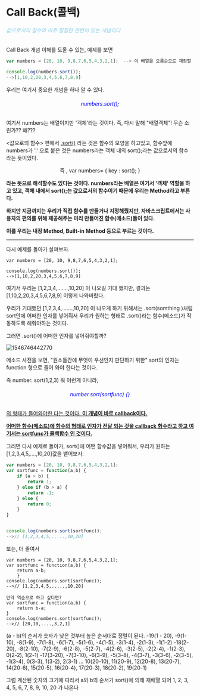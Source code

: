 # Call Back(콜백)

<h6 style="color : skyblue">값으로서의 함수와 아주 밀접한 관련이 있는 개념이다. </h6>

Call Back 개념 이해를 도울 수 있는, 예제를 보면 

```javascript
var numbers = [20, 10, 9,8,7,6,5,4,3,2,1];  --> 이 배열을 오름순으로 재정렬 하려고 한다. 이때 우리는 .sort()라는 메서드를 쓸수있다

console.log(numbers.sort());
-->[1,10,2,20,3,4,5,6,7,8,9]
```



우리는 여기서 중요한 개념을 하나 알 수 있다.

<center><h6 style="color : blue"> numbers.sort(); </h6></center>

 여기서 numbers는 배열이지만 '객체'라는 것이다. 즉, 다시 말해 "배열객체"! 무슨 소린가?? 왜???

<값으로의 함수> 편에서 <u>.sort()</u> 라는 것은 함수의 모양을 하고있고, 함수앞에 numbers가 '.' 으로 붙은 것은  numbers라는 객체 내의 sort();라는 값으로서의 함수 라는 뜻이었다.

<center> 즉 , var numbers= { key : sort(); } </center>

**라는 뜻으로 해석할수도 있다는 것이다. numbers라는 배열은 여기서 '객체' 역할을 하고 있고, 객체 내에서 sort();는 값으로서의 함수이기 때문에 우리는 Method라고 부른다.** 

**하지만 지금까지는 우리가 직접 함수를 만들거나 지정해줬지만, 자바스크립트에서는 사용자의 편의를 위해 제공해주는 미리 만들어진 함수(메소드)들이 있다.**

**이를 우리는 내장 Method, Built-in Method 등으로 부르는 것이다.**



---------------------------------------------------

다시 예제를 돌아가 살펴보자.

```
var numbers = [20, 10, 9,8,7,6,5,4,3,2,1];  

console.log(numbers.sort());
-->[1,10,2,20,3,4,5,6,7,8,9]
```

여기서 우리는 [1,2,3,4,.......,10,20] 이 나오길 기대 했지만, 결과는  [1,10,2,20,3,4,5,6,7,8,9] 이렇게 나와버렸다.

우리가 기대했던 [1,2,3,4,.......,10,20] 이 나오게 하기 위해서는 .sort(somthing )처럼 sort안에 어떠한 인자를 넣어줘서 우리가 원하는 형태로 .sort()라는 함수(메소드)가 작동하도록 해줘야하는 것이다.

그러면 .sort()에 어떠한 인자를 넣어줘야할까?



![1546746442770](C:\Users\ASUS\AppData\Roaming\Typora\typora-user-images\1546746442770.png)



메소드 사전을 보면, "원소들간에 무엇이 우선인지 판단하기 위한" sort의 인자는 function 형으로 들어 와야 한다는 것이다.

즉 number. sort(1,2,3) 뭐 이런게 아니라, 

<center><h6 style="color : blue"> number.sort(sortfunc) {}</h6></center>

<u>의 형태가 들어와야한 다는 것이다. **이 개념이 바로 callback이다.**</u>

<u>**어떠한 함수(메소드)에 함수의 형태로 인자가 전달 되는 것을 callback 함수라고 하고 여기서는 sortfunc가  콜백함수 인 것이다.**</u>



그러면 다시 예제로 돌아가, sort()에 어떤 함수값을 넣어줘서, 우리가 원하는 [1,2,3,4,5,....,10,20]값을 뱉어보자.

```javascript
var numbers = [20, 10, 9,8,7,6,5,4,3,2,1];  
var sortfunc = function(a,b) {
    if (a > b) {
        return 1;
    } else if (b > a) {
        return -1;
    } else {
        return 0;
    }
} 


console.log(numbers.sort(sortfunc));
-->// [1,2,3,4,5,.....,10,20]
```

또는, 더 줄여서

```
var numbers = [20, 10, 9,8,7,6,5,4,3,2,1];  
var sortfunc = function(a,b) {
    return a-b;
    }
console.log(numbers.sort(sortfunc));
-->// [1,2,3,4,5,.....,10,20]

만약 역순으로 하고 싶다면?
var sortfunc = function(a,b) {
    return b-a;
}
console.log(numbers.sort(sortfunc));
-->// [20,10,....,3,2,1]
```

 (a - b)의 순서가 숫자가 낮은 것부터 높은 순서대로 정렬이 된다.
-19(1 - 20), -9(1-10), -8(1-9), -7(1-8), -6(1-7), -5(1-6), -4(1-5), -3(1-4), -2(1-3), -1(1-2)
-18(2-20), -8(2-10), -7(2-9), -6(2-8), -5(2-7), -4(2-6), -3(2-5), -2(2-4), -1(2-3), 0(2-2), 1(2-1)
-17(3-20), -7(3-10), -6(3-9), -5(3-8), -4(3-7), -3(3-6), -2(3-5), -1(3-4), 0(3-3), 1(3-2), 2(3-1)
...
10(20-10), 11(20-9), 12(20-8), 13(20-7), 14(20-6), 15(20-5), 16(20-4), 17(20-3), 18(20-2), 19(20-1)

그럼 계산된 숫자의 크기에 따라서 a와 b의 순서가 sort()에 의해 재배열 되어
1, 2, 3, 4, 5, 6, 7, 8, 9, 10, 20
가 나온다